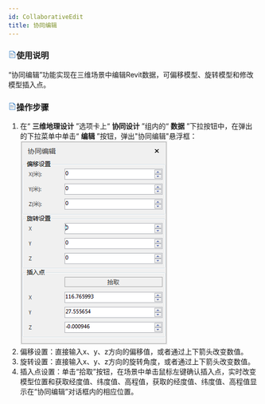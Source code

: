 ```yaml
---
id: CollaborativeEdit
title: 协同编辑
---
```

### ![](../../../img/read.gif)使用说明

“协同编辑”功能实现在三维场景中编辑Revit数据，可偏移模型、旋转模型和修改模型插入点。

### ![](../../../img/read.gif)操作步骤

1. 在“ **三维地理设计** ”选项卡上“ **协同设计** ”组内的“ **数据** ”下拉按钮中，在弹出的下拉菜单中单击“ **编辑** ”按钮，弹出"协同编辑"悬浮框：  
![](img/CollaborativeEditDialog.png)  
2. 偏移设置：直接输入x、y、z方向的偏移值，或者通过上下箭头改变数值。
3. 旋转设置：直接输入x、y、z方向的旋转角度，或者通过上下箭头改变数值。
4. 插入点设置：单击“拾取”按钮，在场景中单击鼠标左键确认插入点，实时改变模型位置和获取经度值、纬度值、高程值，获取的经度值、纬度值、高程值显示在“协同编辑”对话框内的相应位置。



